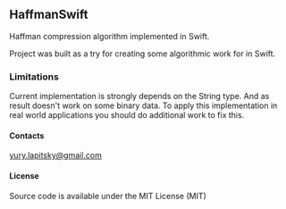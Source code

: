 ## HaffmanSwift

Haffman compression algorithm implemented in Swift. 

Project was built as a try for creating some algorithmic work for in Swift.

### Limitations

Current implementation is strongly depends on the String type. And as result doesn't work on some binary data.
To apply this implementation in real world applications you should do additional work to fix this.

#### Contacts

yury.lapitsky@gmail.com

#### License

Source code is available under the MIT License (MIT)
